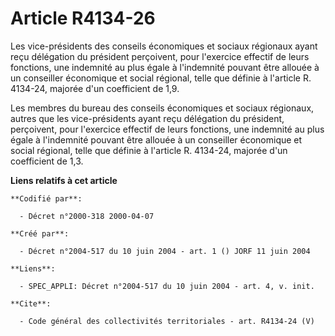 # Article R4134-26

Les vice-présidents des conseils économiques et sociaux régionaux ayant reçu délégation du président perçoivent, pour
l'exercice effectif de leurs fonctions, une indemnité au plus égale à l'indemnité pouvant être allouée à un conseiller
économique et social régional, telle que définie à l'article R. 4134-24, majorée d'un coefficient de 1,9.

Les membres du bureau des conseils économiques et sociaux régionaux, autres que les vice-présidents ayant reçu délégation du
président, perçoivent, pour l'exercice effectif de leurs fonctions, une indemnité au plus égale à l'indemnité pouvant être
allouée à un conseiller économique et social régional, telle que définie à l'article R. 4134-24, majorée d'un coefficient de
1,3.

**Liens relatifs à cet article**

	**Codifié par**:

	  - Décret n°2000-318 2000-04-07

	**Créé par**:

	  - Décret n°2004-517 du 10 juin 2004 - art. 1 () JORF 11 juin 2004

	**Liens**:

	  - SPEC_APPLI: Décret n°2004-517 du 10 juin 2004 - art. 4, v. init.

	**Cite**:

	  - Code général des collectivités territoriales - art. R4134-24 (V)
